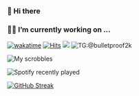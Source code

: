 ### 👋 Hi there
### 🧑‍💻 I’m currently working on ...

[![wakatime](https://wakatime.com/badge/user/b3fb2aa2-104d-4dd8-bef2-99ef978c4248.svg)](https://wakatime.com/@b3fb2aa2-104d-4dd8-bef2-99ef978c4248) [![Hits](https://hits.seeyoufarm.com/api/count/incr/badge.svg?url=https%3A%2F%2Fgithub.com%2Fgjbae1212%2Fhit-counter)](https://hits.seeyoufarm.com) ![](https://komarev.com/ghpvc/?username=your-github-bulletproof2k&color=blueviolet) ![TG:@bulletproof2k](https://img.shields.io/badge/-TG:@bulletproof2k-red?color=blue&logo=telegram&logoColor=white)

![My scrobbles](https://lastfm-recently-played.vercel.app/api?user=bulletproof2k&count=1&width=600&loved=true&loved_style=4)

![Spotify recently played](https://spotify-recently-played-readme.vercel.app/api?user=bulletproof2k&width=600)

[![GitHub Streak](http://github-readme-streak-stats.herokuapp.com?user=bulletproof2k&width=600&locale=ru)](https://git.io/streak-stats)

<!--
**bulletproof2k/bulletproof2k** is a ✨ _special_ ✨ repository because its `README.md` (this file) appears on your GitHub profile.

Here are some ideas to get you started:

- 🔭 I’m currently working on ...
- 🌱 I’m currently learning ...
- 👯 I’m looking to collaborate on ...
- 🤔 I’m looking for help with ...
- 💬 Ask me about ...
- 📫 How to reach me: ...
- 😄 Pronouns: ...
- ⚡ Fun fact: ...
-->
